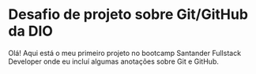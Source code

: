 # Desafio de projeto sobre Git/GitHub da DIO
Olá! Aqui está o meu primeiro projeto no bootcamp Santander Fullstack Developer onde eu incluí algumas anotações sobre Git e GitHub.

